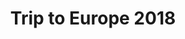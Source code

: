 ---
title: Trip to Europe 2018
showTitle: true
image: /img/photos/Europe1.jpg
materials:
description: 
---